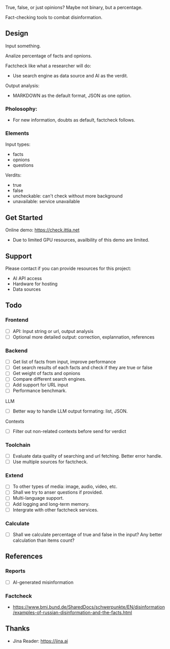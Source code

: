True, false, or just opinions? Maybe not binary, but a percentage.

Fact-checking tools to combat disinformation.

## Design
Input something.

Analize percentage of facts and opnions.

Factcheck like what a researcher will do:
  * Use search engine as data source and AI as the verdit.

Output analysis:
  * MARKDOWN as the default format, JSON as one option. 

### Pholosophy:
- For new information, doubts as default, factcheck follows.

### Elements
Input types:
- facts
- opnions
- questions

Verdits:
- true
- false
- uncheckable: can't check without more background
- unavailable: service unavailable

## Get Started
Online demo: https://check.ittia.net
* Due to limited GPU resources, availbility of this demo are limited.

## Support
Please contact if you can provide resources for this project:
- AI API access
- Hardware for hosting
- Data sources

## Todo
### Frontend
- [ ] API: Input string or url, output analysis
- [ ] Optional more detailed output: correction, explannation, references

### Backend
- [ ] Get list of facts from input, improve performance
- [ ] Get search results of each facts and check if they are true or false
- [ ] Get weight of facts and opnions
- [ ] Compare different search engines.
- [ ] Add support for URL input
- [ ] Performance benchmark.

LLM
- [ ] Better way to handle LLM output formating: list, JSON.

Contexts
- [ ] Filter out non-related contexts before send for verdict

### Toolchain
- [ ] Evaluate data quality of searching and url fetching. Better error handle.
- [ ] Use multiple sources for factcheck.

### Extend
- [ ] To other types of media: image, audio, video, etc.
- [ ] Shall we try to anser questions if provided.
- [ ] Multi-language support.
- [ ] Add logging and long-term memory.
- [ ] Intergrate with other factcheck services.

### Calculate
- [ ] Shall we calculate percentage of true and false in the input? Any better calculation than items count?

## References
### Reports
- [ ] AI-generated misinformation
### Factcheck
- https://www.bmi.bund.de/SharedDocs/schwerpunkte/EN/disinformation/examples-of-russian-disinformation-and-the-facts.html

## Thanks
- Jina Reader: https://jina.ai
